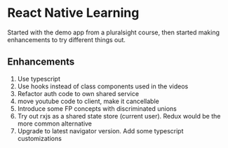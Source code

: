 # React Native Learning

Started with the demo app from a pluralsight course, then started making enhancements to try different things out.

## Enhancements

1. Use typescript
1. Use hooks instead of class components used in the videos
1. Refactor auth code to own shared service
1. move youtube code to client, make it cancellable
1. Introduce some FP concepts with discriminated unions
1. Try out rxjs as a shared state store (current user). Redux would be the more common alternative
1. Upgrade to latest navigator version. Add some typescript customizations

